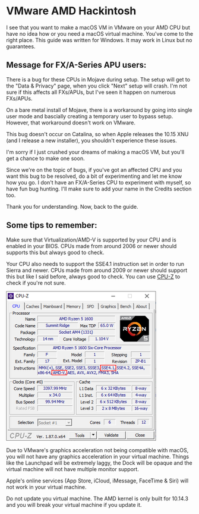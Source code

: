 # VMware AMD Hackintosh

I see that you want to make a macOS VM in VMware on your AMD CPU but have no idea how or you need a macOS virtual machine. You've come to the right place. This guide was written for Windows. It may work in Linux but no guarantees.

## Message for FX/A-Series APU users:

There is a bug for these CPUs in Mojave during setup. The setup will get to the "Data & Privacy" page, when you click "Next" setup will crash. I'm not sure if this affects all FXs/APUs, but I've seen it happen on numerous FXs/APUs. 

On a bare metal install of Mojave, there is a workaround by going into single user mode and bascially creating a temporary user to bypass setup. However, that workaround doesn't work on VMware. 

This bug doesn't occur on Catalina, so when Apple releases the 10.15 XNU \(and I release a new installer\), you shouldn't experience these issues. 

I'm sorry if I just crushed your dreams of making a macOS VM, but you'll get a chance to make one soon. 

Since we're on the topic of bugs, if you've got an affected CPU and you want this bug to be resolved, do a bit of experimenting and let me know how you go. I don't have an FX/A-Series CPU to experiment with myself, so have fun bug hunting. I'll make sure to add your name in the Credits section too.

Thank you for understanding. Now, back to the guide.

## Some tips to remember:

Make sure that Virtualization/AMD-V is supported by your CPU and is enabled in your BIOS. CPUs made from around 2006 or newer should supports this but always good to check.

Your CPU also needs to support the SSE4.1 instruction set in order to run Sierra and newer. CPUs made from around 2009 or newer should support this but like I said before, always good to check. You can use [CPU-Z](https://www.cpuid.com/softwares/cpu-z.html) to check if you're not sure. 

![](.gitbook/assets/cpuz_x64_ybu0tpuj8s.png)

Due to VMware's graphics acceleration not being compatible with macOS, you will not have any graphics acceleration in your virtual machine. Things like the Launchpad will be extremely laggy, the Dock will be opaque and the virtual machine will not have multiple monitor support.

Apple's online services \(App Store, iCloud, iMessage, FaceTime & Siri\) will not work in your virtual machine.

Do not update you virtual machine. The AMD kernel is only built for 10.14.3 and you will break your virtual machine if you update it.



